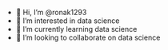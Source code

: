 - 👋 Hi, I’m @ronak1293
- 👀 I’m interested in data science
- 🌱 I’m currently learning data science
- 💞️ I’m looking to collaborate on data science

<!---
ronak1293/ronak1293 is a ✨ special ✨ repository because its `README.md` (this file) appears on your GitHub profile.
You can click the Preview link to take a look at your changes.
--->
